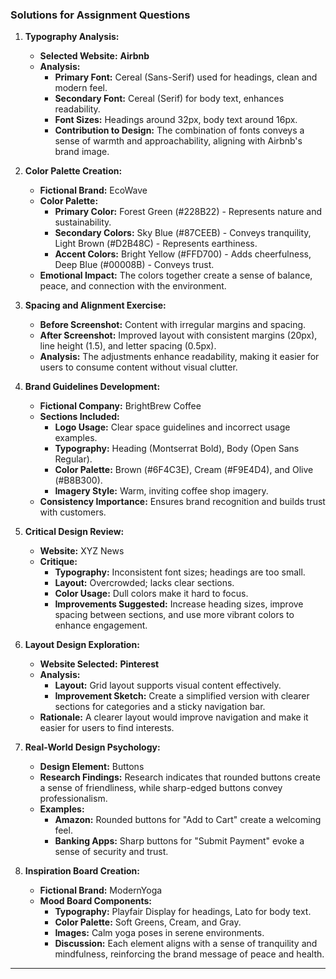 ### **Solutions for Assignment Questions**

1. **Typography Analysis:**

   - **Selected Website:** **Airbnb**
   - **Analysis:**
     - **Primary Font:** Cereal (Sans-Serif) used for headings, clean and modern feel.
     - **Secondary Font:** Cereal (Serif) for body text, enhances readability.
     - **Font Sizes:** Headings around 32px, body text around 16px.
     - **Contribution to Design:** The combination of fonts conveys a sense of warmth and approachability, aligning with Airbnb's brand image.

2. **Color Palette Creation:**

   - **Fictional Brand:** EcoWave
   - **Color Palette:**
     - **Primary Color:** Forest Green (#228B22) - Represents nature and sustainability.
     - **Secondary Colors:** Sky Blue (#87CEEB) - Conveys tranquility, Light Brown (#D2B48C) - Represents earthiness.
     - **Accent Colors:** Bright Yellow (#FFD700) - Adds cheerfulness, Deep Blue (#00008B) - Conveys trust.
   - **Emotional Impact:** The colors together create a sense of balance, peace, and connection with the environment.

3. **Spacing and Alignment Exercise:**

   - **Before Screenshot:** Content with irregular margins and spacing.
   - **After Screenshot:** Improved layout with consistent margins (20px), line height (1.5), and letter spacing (0.5px).
   - **Analysis:** The adjustments enhance readability, making it easier for users to consume content without visual clutter.

4. **Brand Guidelines Development:**

   - **Fictional Company:** BrightBrew Coffee
   - **Sections Included:**
     - **Logo Usage:** Clear space guidelines and incorrect usage examples.
     - **Typography:** Heading (Montserrat Bold), Body (Open Sans Regular).
     - **Color Palette:** Brown (#6F4C3E), Cream (#F9E4D4), and Olive (#B8B300).
     - **Imagery Style:** Warm, inviting coffee shop imagery.
   - **Consistency Importance:** Ensures brand recognition and builds trust with customers.

5. **Critical Design Review:**

   - **Website:** XYZ News
   - **Critique:**
     - **Typography:** Inconsistent font sizes; headings are too small.
     - **Layout:** Overcrowded; lacks clear sections.
     - **Color Usage:** Dull colors make it hard to focus.
     - **Improvements Suggested:** Increase heading sizes, improve spacing between sections, and use more vibrant colors to enhance engagement.

6. **Layout Design Exploration:**

   - **Website Selected:** **Pinterest**
   - **Analysis:**
     - **Layout:** Grid layout supports visual content effectively.
     - **Improvement Sketch:** Create a simplified version with clearer sections for categories and a sticky navigation bar.
   - **Rationale:** A clearer layout would improve navigation and make it easier for users to find interests.

7. **Real-World Design Psychology:**

   - **Design Element:** Buttons
   - **Research Findings:** Research indicates that rounded buttons create a sense of friendliness, while sharp-edged buttons convey professionalism.
   - **Examples:**
     - **Amazon:** Rounded buttons for "Add to Cart" create a welcoming feel.
     - **Banking Apps:** Sharp buttons for "Submit Payment" evoke a sense of security and trust.

8. **Inspiration Board Creation:**
   - **Fictional Brand:** ModernYoga
   - **Mood Board Components:**
     - **Typography:** Playfair Display for headings, Lato for body text.
     - **Color Palette:** Soft Greens, Cream, and Gray.
     - **Images:** Calm yoga poses in serene environments.
     - **Discussion:** Each element aligns with a sense of tranquility and mindfulness, reinforcing the brand message of peace and health.

---

